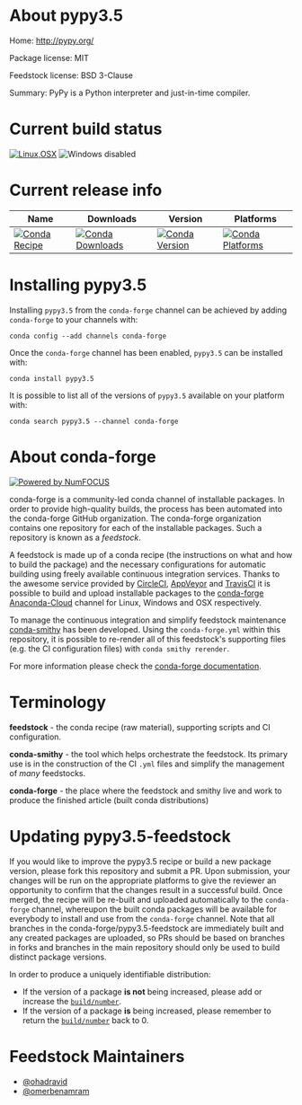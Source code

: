 <!--
# -*- mode: jinja -*-
-->

About pypy3.5
=============

Home: http://pypy.org/

Package license: MIT

Feedstock license: BSD 3-Clause

Summary: PyPy is a Python interpreter and just-in-time compiler.



Current build status
====================

[![Linux,OSX](https://img.shields.io/circleci/project/github/conda-forge/pypy3.5-feedstock/master.svg?label=Linux,OSX)](https://circleci.com/gh/conda-forge/pypy3.5-feedstock)
![Windows disabled](https://img.shields.io/badge/Windows-disabled-lightgrey.svg)

Current release info
====================

| Name | Downloads | Version | Platforms |
| --- | --- | --- | --- |
| [![Conda Recipe](https://img.shields.io/badge/recipe-pypy3.5-green.svg)](https://anaconda.org/conda-forge/pypy3.5) | [![Conda Downloads](https://img.shields.io/conda/dn/conda-forge/pypy3.5.svg)](https://anaconda.org/conda-forge/pypy3.5) | [![Conda Version](https://img.shields.io/conda/vn/conda-forge/pypy3.5.svg)](https://anaconda.org/conda-forge/pypy3.5) | [![Conda Platforms](https://img.shields.io/conda/pn/conda-forge/pypy3.5.svg)](https://anaconda.org/conda-forge/pypy3.5) |

Installing pypy3.5
==================

Installing `pypy3.5` from the `conda-forge` channel can be achieved by adding `conda-forge` to your channels with:

```
conda config --add channels conda-forge
```

Once the `conda-forge` channel has been enabled, `pypy3.5` can be installed with:

```
conda install pypy3.5
```

It is possible to list all of the versions of `pypy3.5` available on your platform with:

```
conda search pypy3.5 --channel conda-forge
```


About conda-forge
=================

[![Powered by NumFOCUS](https://img.shields.io/badge/powered%20by-NumFOCUS-orange.svg?style=flat&colorA=E1523D&colorB=007D8A)](http://numfocus.org)

conda-forge is a community-led conda channel of installable packages.
In order to provide high-quality builds, the process has been automated into the
conda-forge GitHub organization. The conda-forge organization contains one repository
for each of the installable packages. Such a repository is known as a *feedstock*.

A feedstock is made up of a conda recipe (the instructions on what and how to build
the package) and the necessary configurations for automatic building using freely
available continuous integration services. Thanks to the awesome service provided by
[CircleCI](https://circleci.com/), [AppVeyor](https://www.appveyor.com/)
and [TravisCI](https://travis-ci.org/) it is possible to build and upload installable
packages to the [conda-forge](https://anaconda.org/conda-forge)
[Anaconda-Cloud](https://anaconda.org/) channel for Linux, Windows and OSX respectively.

To manage the continuous integration and simplify feedstock maintenance
[conda-smithy](https://github.com/conda-forge/conda-smithy) has been developed.
Using the ``conda-forge.yml`` within this repository, it is possible to re-render all of
this feedstock's supporting files (e.g. the CI configuration files) with ``conda smithy rerender``.

For more information please check the [conda-forge documentation](https://conda-forge.org/docs/).

Terminology
===========

**feedstock** - the conda recipe (raw material), supporting scripts and CI configuration.

**conda-smithy** - the tool which helps orchestrate the feedstock.
                   Its primary use is in the construction of the CI ``.yml`` files
                   and simplify the management of *many* feedstocks.

**conda-forge** - the place where the feedstock and smithy live and work to
                  produce the finished article (built conda distributions)


Updating pypy3.5-feedstock
==========================

If you would like to improve the pypy3.5 recipe or build a new
package version, please fork this repository and submit a PR. Upon submission,
your changes will be run on the appropriate platforms to give the reviewer an
opportunity to confirm that the changes result in a successful build. Once
merged, the recipe will be re-built and uploaded automatically to the
`conda-forge` channel, whereupon the built conda packages will be available for
everybody to install and use from the `conda-forge` channel.
Note that all branches in the conda-forge/pypy3.5-feedstock are
immediately built and any created packages are uploaded, so PRs should be based
on branches in forks and branches in the main repository should only be used to
build distinct package versions.

In order to produce a uniquely identifiable distribution:
 * If the version of a package **is not** being increased, please add or increase
   the [``build/number``](https://conda.io/docs/user-guide/tasks/build-packages/define-metadata.html#build-number-and-string).
 * If the version of a package **is** being increased, please remember to return
   the [``build/number``](https://conda.io/docs/user-guide/tasks/build-packages/define-metadata.html#build-number-and-string)
   back to 0.

Feedstock Maintainers
=====================

* [@ohadravid](https://github.com/ohadravid/)
* [@omerbenamram](https://github.com/omerbenamram/)

